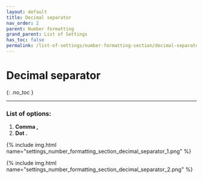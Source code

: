 ```yaml
---
layout: default
title: Decimal separator
nav_order: 2
parent: Number formatting
grand_parent: List of Settings
has_toc: false
permalink: /list-of-settings/number-formatting-section/decimal-separator
---
```


# Decimal separator
{: .no_toc }

---

### List of options:
1. **Comma ,**
1. **Dot .**

{% include img.html name="settings_number_formatting_section_decimal_separator_1.png" %}

{% include img.html name="settings_number_formatting_section_decimal_separator_2.png" %}